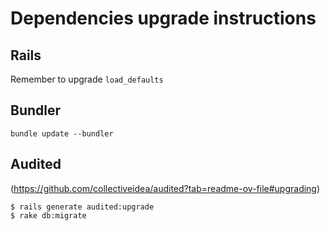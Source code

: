 # Dependencies upgrade instructions

## Rails

Remember to upgrade `load_defaults`

## Bundler

`bundle update --bundler`

## Audited
(https://github.com/collectiveidea/audited?tab=readme-ov-file#upgrading)

```
$ rails generate audited:upgrade
$ rake db:migrate
```
